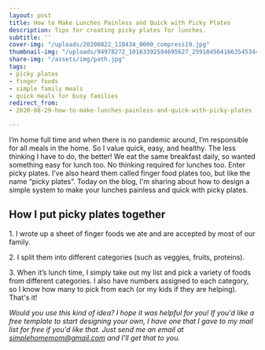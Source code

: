 ```yaml
---
layout: post
title: How to Make Lunches Painless and Quick with Picky Plates
description: Tips for creating picky plates for lunches.
subtitle: ''
cover-img: "/uploads/20200822_110434_0000_compress19.jpg"
thumbnail-img: "/uploads/94978272_10163392594695627_2591845641663545344_o.jpg"
share-img: "/assets/img/path.jpg"
tags:
- picky plates
- finger foods
- simple family meals
- quick meals for busy families
redirect_from:
- 2020-08-29-how-to-make-lunches-painless-and-quick-with-picky-plates

---
```

I’m home full time and when there is no pandemic around, I’m responsible for all meals in the home. So I value quick, easy, and healthy. The less thinking I have to do, the better! We eat the same breakfast daily, so wanted something easy for lunch too. No thinking required for lunches too. Enter picky plates. I’ve also heard them called finger food plates too, but like the name “picky plates”. Today on the blog, I'm sharing about how to design a simple system to make your lunches painless and quick with picky plates.

## How I put picky plates together

1\. I wrote up a sheet of finger foods we ate and are accepted by most of our family.

2\. I split them into different categories (such as veggies, fruits, proteins).

3\. When it’s lunch time, I simply take out my list and pick a variety of foods from different categories. I also have numbers assigned to each category, so I know how many to pick from each (or my kids if they are helping). That's it!

_Would you use this kind of idea? I hope it was helpful for you! If you'd like a free template to start designing your own, I have one that I gave to my mail list for free if you'd like that. Just send me an email at_ [_simplehomemom@gmail.com_](mailto:simplehomemom@gmail.com) _and I'll get that to you._